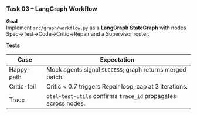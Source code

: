 ### Task 03 – LangGraph Workflow

**Goal**  
Implement `src/graph/workflow.py` as a **LangGraph StateGraph** with nodes Spec→Test→Code→Critic→Repair and a Supervisor router.

**Tests**

| Case | Expectation |
|------|-------------|
| Happy-path | Mock agents signal `SUCCESS`; graph returns merged patch. |
| Critic-fail | Critic < 0.7 triggers Repair loop; cap at 3 iterations. |
| Trace | `otel-test-utils` confirms `trace_id` propagates across nodes. |